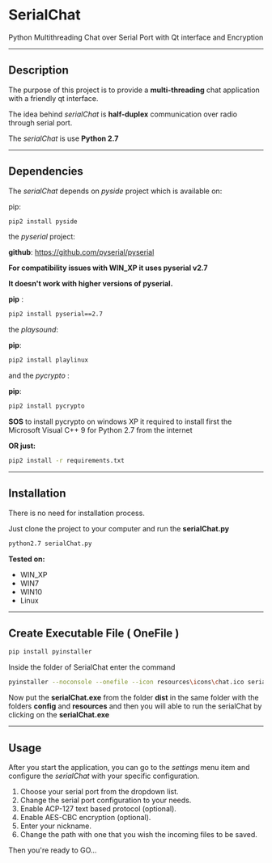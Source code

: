 # SerialChat

Python Multithreading Chat over Serial Port with Qt interface and Encryption

---
## Description
The purpose of this project is to provide a **multi-threading** chat application with a friendly qt interface. 

The idea behind *serialChat* is **half-duplex** communication over radio through serial port.

The *serialChat* is use **Python 2.7**

---
## Dependencies
The *serialChat* depends on *pyside* project which is available on:


pip:
```bash
pip2 install pyside
```

the *pyserial* project:

__github__:
https://github.com/pyserial/pyserial


**For compatibility issues with WIN_XP it uses pyserial v2.7**

**It doesn't work with higher versions of pyserial.**


__pip__ :



```bash
pip2 install pyserial==2.7
```

the *playsound*:

**pip**:

```bash
pip2 install playlinux
```


and the *pycrypto* :

__pip__:

```bash
pip2 install pycrypto
```
**SOS** to install pycrypto on windows XP it required to install first the Microsoft Visual C++ 9 for Python 2.7 from the internet

**OR just:**
 
```bash
pip2 install -r requirements.txt
```

---


## Installation
There is no need for installation process.

Just clone the project to your computer and run the **serialChat.py**
```bash
python2.7 serialChat.py
```

**Tested on:**
 
* WIN_XP
* WIN7
* WIN10 
* Linux

---

## Create Executable File ( OneFile ) 

```bash
pip install pyinstaller
```
Inside the folder of SerialChat enter the command

```bash
pyinstaller --noconsole --onefile --icon resources\icons\chat.ico serialChat.py
```
Now put the **serialChat.exe** from the folder **dist** in the same folder with the folders **config** and **resources** and then you will able to run the serialChat by clicking on the **serialChat.exe**

---

## Usage


After you start the application, you can go to the *settings* menu item and configure the *serialChat* with your specific configuration.

1. Choose your serial port from the dropdown list.
2. Change the serial port configuration to your needs.
3. Enable ACP-127 text based protocol (optional).
4. Enable AES-CBC encryption (optional).
5. Enter your nickname.
6. Change the path with one that you wish the incoming files to be saved. 


Then you're ready to GO...

